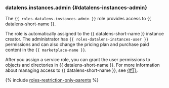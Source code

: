 ### datalens.instances.admin {#datalens-instances-admin}

The `{{ roles-datalens-instances-admin }}` role provides access to {{ datalens-short-name }}.

The role is automatically assigned to the {{ datalens-short-name }} instance creator. The administrator has `{{ roles-datalens-instances-user }}` permissions and can also change the pricing plan and purchase paid content in the `{{ marketplace-name }}`.

After you assign a service role, you can grant the user permissions to objects and directories in {{ datalens-short-name }}.
For more information about managing access to {{ datalens-short-name }}, see [{#T}](../datalens/security/index.md).

{% include [roles-restriction-only-parents](iam/roles-restriction-only-parents.md) %}
